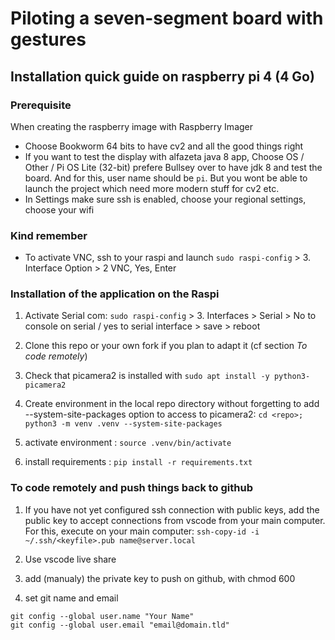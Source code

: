 # Piloting a seven-segment board with gestures

## Installation quick guide on raspberry pi 4 (4 Go)

### Prerequisite

When creating the raspberry image with Raspberry Imager
* Choose Bookworm 64 bits to have cv2 and all the good things right
* If you want to test the display with alfazeta java 8 app, Choose OS / Other /  Pi OS Lite (32-bit) prefere Bullsey over  to have jdk 8 and test the board. And for this, user name should be `pi`. But you wont be able to launch the project which need more modern stuff for cv2 etc.
* In Settings make sure ssh is enabled, choose your regional settings, choose your wifi

### Kind remember

* To activate VNC, ssh to your raspi and launch `sudo raspi-config` > 3. Interface Option > 2 VNC, Yes, Enter


### Installation of the application on the Raspi

1. Activate Serial com: `sudo raspi-config` > 3. Interfaces > Serial > No to console on serial / yes to serial interface > save > reboot

1. Clone this repo or your own fork if you plan to adapt it (cf section _To code remotely_)

1. Check that picamera2 is installed with `sudo apt install -y python3-picamera2`

1. Create environment in the local repo directory without forgetting to add --system-site-packages option to access to picamera2: `cd <repo>; python3 -m venv .venv --system-site-packages`

1. activate environment : `source .venv/bin/activate`

1. install requirements : `pip install -r requirements.txt`

### To code remotely and push things back to github

1. If you have not yet configured ssh connection with public keys, add the public key to accept connections from vscode from your main computer. For this, execute on your main computer:
`ssh-copy-id -i ~/.ssh/<keyfile>.pub name@server.local`

1. Use vscode live share

1. add (manualy) the private key to push on github, with chmod 600

1. set git name and email

```
git config --global user.name "Your Name"
git config --global user.email "email@domain.tld"
```


